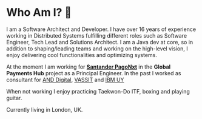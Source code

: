 # Who Am I? 👋

I am a Software Architect and Developer. I have over 16 years of experience working in Distributed Systems fulfilling different roles such as Software Engineer, Tech Lead and Solutions Architect. I am a Java dev at core, so in addition to shaping/leading teams and working on the high-level vision, I enjoy delivering cool functionalities and optimizing systems.

At the moment I am working for **[Santander PagoNxt](https://www.pagonxt.com/)** in the **Global Payments Hub** project as a Principal Engineer.
In the past I worked as consultant for [AND Digital](https://and.digital/), [VASSIT](http://www.vassit.co.uk/) and [IBM UY](https://www.ibm.com/uy-es)

When not working I enjoy practicing Taekwon-Do ITF, boxing and playing guitar. 

Currently living in London, UK.

